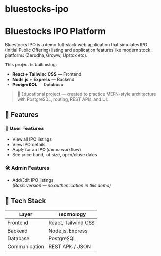# bluestocks-ipo
# Bluestocks IPO Platform

Bluestocks IPO is a demo full-stack web application that simulates IPO (Initial Public Offering) listing and application features like modern stock platforms (Zerodha, Groww, Upstox etc).

This project is built using:

- **React + Tailwind CSS** — Frontend
- **Node.js + Express** — Backend
- **PostgreSQL** — Database

> 🚀 Educational project — created to practice MERN-style architecture with PostgreSQL, routing, REST APIs, and UI.



## 📌 Features

### 👤 User Features
- View all IPO listings
- View IPO details
- Apply for an IPO (demo workflow)
- See price band, lot size, open/close dates

### 🛠 Admin Features
- Add/Edit IPO listings  
*(Basic version — no authentication in this demo)*

## 🧠 Tech Stack

| Layer | Technology |
|-------|-----------|
| Frontend | React, Tailwind CSS |
| Backend | Node.js, Express |
| Database | PostgreSQL |
| Communication | REST APIs / JSON |



